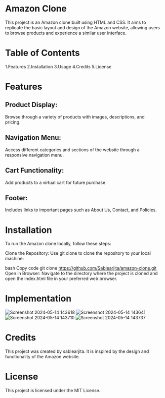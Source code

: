 # Amazon Clone

This project is an Amazon clone built using HTML and CSS. It aims to replicate the basic layout and design of the Amazon website, allowing users to browse products and experience a similar user interface.

# Table of Contents

1.Features
2.Installation
3.Usage
4.Credits
5.License
# Features
## Product Display:
Browse through a variety of products with images, descriptions, and pricing.
## Navigation Menu:
Access different categories and sections of the website through a responsive navigation menu.
## Cart Functionality:
Add products to a virtual cart for future purchase.
## Footer:
Includes links to important pages such as About Us, Contact, and Policies.
# Installation
To run the Amazon clone locally, follow these steps:

Clone the Repository: Use git clone to clone the repository to your local machine:

bash
Copy code
git clone https://github.com/Sablearjita/amazon-clone.git
Open in Browser: Navigate to the directory where the project is cloned and open the index.html file in your preferred web browser.

# Implementation

![Screenshot 2024-05-14 143618](https://github.com/Sablearjita/AMAZON-clone-/assets/145924329/bda1bca9-2855-4659-8389-39ef39c6b4d1)
![Screenshot 2024-05-14 143641](https://github.com/Sablearjita/AMAZON-clone-/assets/145924329/ba748aa0-e99b-4309-9d6d-49bb92fc8e4c)
![Screenshot 2024-05-14 143710](https://github.com/Sablearjita/AMAZON-clone-/assets/145924329/57074371-f05f-474f-9372-28b87b50c8fa)
![Screenshot 2024-05-14 143737](https://github.com/Sablearjita/AMAZON-clone-/assets/145924329/7a4c229f-c44e-4c5f-80c9-6baa1e61f186)




# Credits
This project was created by sablearjita. It is inspired by the design and functionality of the Amazon website.

# License
This project is licensed under the MIT License.
